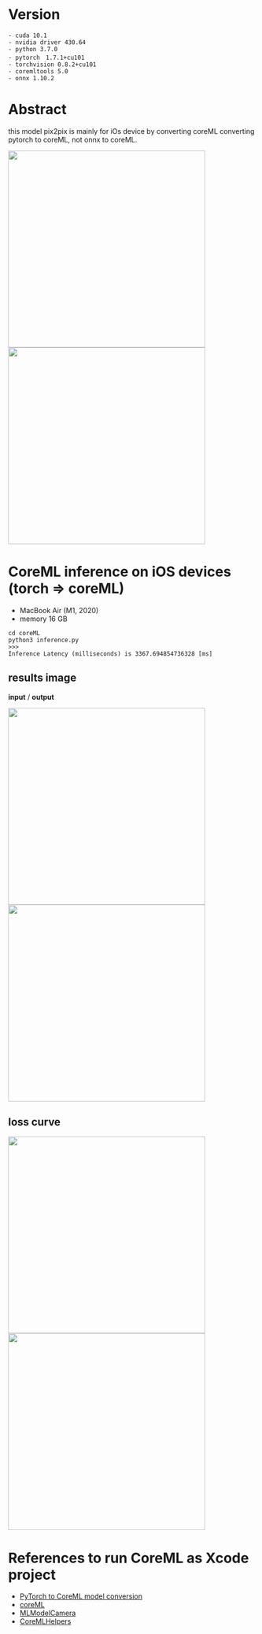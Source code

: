 # Version
```
- cuda 10.1
- nvidia driver 430.64
- python 3.7.0
- pytorch　1.7.1+cu101
- torchvision 0.8.2+cu101
- coremltools 5.0
- onnx 1.10.2
```
# Abstract

this model pix2pix is mainly for iOs device by converting coreML 
converting pytorch to coreML, not onnx to coreML.

<img src="https://user-images.githubusercontent.com/48679574/140760077-2d11343c-fc5e-428b-a102-ef791a732439.png" width="400px"><img src="https://user-images.githubusercontent.com/48679574/140760092-e3870226-baec-4890-b7cc-1eb9f6345ee8.png" width="400px">



# CoreML inference on iOS devices (torch => coreML)
- MacBook Air (M1, 2020)
- memory 16 GB
```
cd coreML
python3 inference.py
>>>
Inference Latency (milliseconds) is 3367.694854736328 [ms]
```


## results image

<b>input</b> / <b>output</b>

<img src="https://user-images.githubusercontent.com/48679574/140758490-9b9cb84f-b6b8-4d4f-95a6-6af5f78b6fa3.png" width="400px">

<img src="https://user-images.githubusercontent.com/48679574/140758521-ebf06219-7bf6-4d9c-8bca-c31c7130e262.png" width="400px">


## loss curve

<img src="https://user-images.githubusercontent.com/48679574/140757902-fed30192-3c0d-48ce-8964-9ecd4bc0d305.png" width="400px"><img src="https://user-images.githubusercontent.com/48679574/140757913-a85438ae-6e11-4b45-93e2-981413b0a186.png" width="400px">



# References to run CoreML as Xcode project 
- [PyTorch to CoreML model conversion](https://learnopencv.com/pytorch-to-coreml-model-conversion/)
- [coreML](https://developer.apple.com/documentation/coreml)
- [MLModelCamera](https://github.com/shu223/MLModelCamera)
- [CoreMLHelpers](https://github.com/hollance/CoreMLHelpers)
